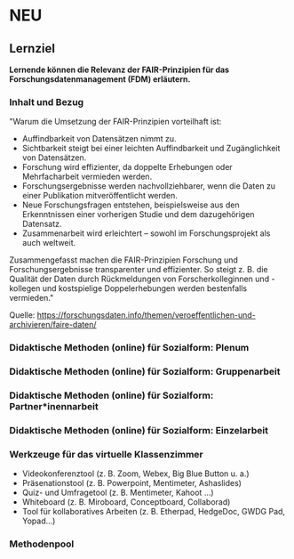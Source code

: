 # NEU

## Lernziel

**Lernende können die Relevanz der FAIR-Prinzipien für das Forschungsdatenmanagement (FDM) erläutern.**

### Inhalt und Bezug 
"Warum die Umsetzung der FAIR-Prinzipien vorteilhaft ist:

* Auffindbarkeit von Datensätzen nimmt zu.
* Sichtbarkeit steigt bei einer leichten Auffindbarkeit und Zugänglichkeit von Datensätzen.
* Forschung wird effizienter, da doppelte Erhebungen oder Mehrfacharbeit vermieden werden.
* Forschungsergebnisse werden nachvollziehbarer, wenn die Daten zu einer Publikation mitveröffentlicht werden.
* Neue Forschungsfragen entstehen, beispielsweise aus den Erkenntnissen einer vorherigen Studie und dem dazugehörigen Datensatz.
* Zusammenarbeit wird erleichtert – sowohl im Forschungsprojekt als auch weltweit.

Zusammengefasst machen die FAIR-Prinzipien Forschung und Forschungsergebnisse transparenter und effizienter. So steigt z. B. die Qualität der Daten durch Rückmeldungen von Forscherkolleginnen und -kollegen und kostspielige Doppelerhebungen werden bestenfalls vermieden."

Quelle: https://forschungsdaten.info/themen/veroeffentlichen-und-archivieren/faire-daten/


### Didaktische Methoden (online) für Sozialform: Plenum


### Didaktische Methoden (online) für Sozialform: Gruppenarbeit


### Didaktische Methoden (online) für Sozialform: Partner*inennarbeit

### Didaktische Methoden (online) für Sozialform: Einzelarbeit




### Werkzeuge für das virtuelle Klassenzimmer
* Videokonferenztool (z. B. Zoom, Webex, Big Blue Button u. a.)
* Präsenationstool (z. B. Powerpoint, Mentimeter, Ashaslides)
* Quiz- und Umfragetool (z. B. Mentimeter, Kahoot ...)
* Whiteboard (z. B. Miroboard, Conceptboard, Collaborad)
* Tool für kollaboratives Arbeiten (z. B. Etherpad, HedgeDoc, GWDG Pad, Yopad...)
  
### Methodenpool 
